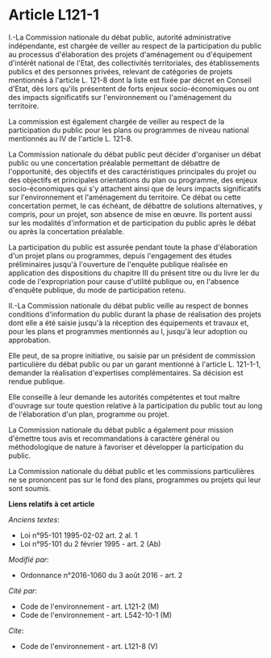 # Article L121-1

I.-La Commission nationale du débat public, autorité administrative indépendante, est chargée de veiller au respect de la
participation du public au processus d'élaboration des projets d'aménagement ou d'équipement d'intérêt national de l'Etat,
des collectivités territoriales, des établissements publics et des personnes privées, relevant de catégories de projets
mentionnés à l'article L. 121-8 dont la liste est fixée par décret en Conseil d'Etat, dès lors qu'ils présentent de forts
enjeux socio-économiques ou ont des impacts significatifs sur l'environnement ou l'aménagement du territoire. 

La commission est également chargée de veiller au respect de la participation du public pour les plans ou programmes de
niveau national mentionnés au IV de l'article L. 121-8. 

La Commission nationale du débat public peut décider d'organiser un débat public ou une concertation préalable permettant de
débattre de l'opportunité, des objectifs et des caractéristiques principales du projet ou des objectifs et principales
orientations du plan ou programme, des enjeux socio-économiques qui s'y attachent ainsi que de leurs impacts significatifs
sur l'environnement et l'aménagement du territoire. Ce débat ou cette concertation permet, le cas échéant, de débattre de
solutions alternatives, y compris, pour un projet, son absence de mise en œuvre. Ils portent aussi sur les modalités
d'information et de participation du public après le débat ou après la concertation préalable. 

La participation du public est assurée pendant toute la phase d'élaboration d'un projet plans ou programmes, depuis
l'engagement des études préliminaires jusqu'à l'ouverture de l'enquête publique réalisée en application des dispositions du
chapitre III du présent titre ou du livre Ier du code de l'expropriation pour cause d'utilité publique ou, en l'absence
d'enquête publique, du mode de participation retenu. 

II.-La Commission nationale du débat public veille au respect de bonnes conditions d'information du public durant la phase de
réalisation des projets dont elle a été saisie jusqu'à la réception des équipements et travaux et, pour les plans et
programmes mentionnés au I, jusqu'à leur adoption ou approbation. 

Elle peut, de sa propre initiative, ou saisie par un président de commission particulière du débat public ou par un garant
mentionné à l'article L. 121-1-1, demander la réalisation d'expertises complémentaires. Sa décision est rendue publique. 

Elle conseille à leur demande les autorités compétentes et tout maître d'ouvrage sur toute question relative à la
participation du public tout au long de l'élaboration d'un plan, programme ou projet. 

La Commission nationale du débat public a également pour mission d'émettre tous avis et recommandations à caractère général
ou méthodologique de nature à favoriser et développer la participation du public. 

La Commission nationale du débat public et les commissions particulières ne se prononcent pas sur le fond des plans,
programmes ou projets qui leur sont soumis.

**Liens relatifs à cet article**

_Anciens textes_:

  - Loi n°95-101 1995-02-02 art. 2 al. 1
  - Loi n°95-101 du 2 février 1995 - art. 2 (Ab)

_Modifié par_:

  - Ordonnance n°2016-1060 du 3 août 2016 - art. 2

_Cité par_:

  - Code de l'environnement - art. L121-2 (M)
  - Code de l'environnement - art. L542-10-1 (M)

_Cite_:

  - Code de l'environnement - art. L121-8 (V)

